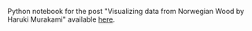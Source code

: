 Python notebook for the post "Visualizing data from Norwegian Wood by Haruki Murakami" available [here](https://medium.com/@finalfire/visualizing-data-from-norwegian-wood-by-haruki-murakami-502e117fdcc6).